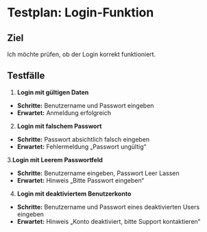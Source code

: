 # Testplan: Login-Funktion 

## Ziel
Ich möchte prüfen, ob der Login korrekt funktioniert.

## Testfälle 
1. **Login mit gültigen Daten**
 - **Schritte:** Benutzername und Passwort eingeben
 - **Erwartet:** Anmeldung erfolgreich

2. **Login mit falschem Passwort**
 - **Schritte:** Passwort absichtlich falsch eingeben
 - **Erwartet:** Fehlermeldung „Passwort ungültig“

3.**Login mit Leerem Passwortfeld**
 - **Schritte:** Benutzername eingeben, Passwort Leer Lassen
 - **Erwartet:** Hinweis „Bitte Passwort eingeben“  

4. **Login mit deaktiviertem Benutzerkonto**
 - **Schritte:** Benutzername und Passwort eines deaktivierten Users eingeben
 - **Erwartet:** Hinweis „Konto deaktiviert, bitte Support kontaktieren“
